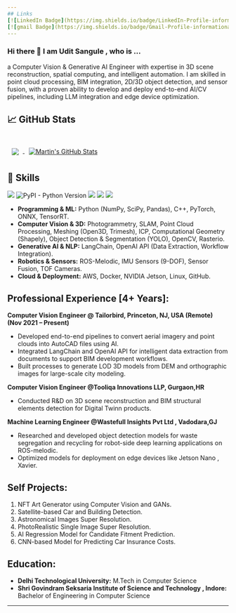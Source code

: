 ```yaml
---
## Links
[![LinkedIn Badge](https://img.shields.io/badge/LinkedIn-Profile-informational?style=flat&logo=linkedin&logoColor=white&color=0D76A8)](https://www.linkedin.com/in/uditsangule/)
[![gmail Badge](https://img.shields.io/badge/Gmail-Profile-informational?style=flat&logo=codepen&logoColor=white&color=black)](https://www.uditsangule@gmail.com)
---
```


### Hi there 👋 I am Udit Sangule , who is ...
a Computer Vision & Generative AI Engineer with expertise in 3D scene reconstruction, spatial computing, and intelligent automation. 
I am skilled in point cloud processing, BIM integration, 2D/3D object detection, and sensor fusion, with a proven ability to develop 
and deploy end-to-end AI/CV pipelines, including LLM integration and edge device optimization.

## &#x1f4c8; GitHub Stats

<br>

<a href="https://github.com/uditsangule">
  <img align="center" style="margin:0.6rem" src="https://github-readme-stats.vercel.app/api/top-langs/?username=uditsangule&hide=html,css&title_color=ffffff&text_color=c9cacc&icon_color=4AB197&bg_color=1A2B34" />
</a>

<a href="https://github.com/uditsangule">
  <img align="center" style="margin:0.6rem" src="https://github-readme-stats.vercel.app/api?username=uditsangule&show_icons=true&line_height=27&count_private=true&title_color=ffffff&text_color=c9cacc&icon_color=4AB097&bg_color=1A2B34" alt="Martin's GitHub Stats" />
</a>

## 💼 Skills

![](https://img.shields.io/badge/Code-Python-informational?style=flat&logo=angular&logoColor=white&color=4AB197)
![PyPI - Python Version](https://img.shields.io/pypi/pyversions/numpy)
![](https://img.shields.io/badge/Code-C++-informational?style=flat&logo=ionic&logoColor=white&color=4AB197)
![](https://img.shields.io/badge/Code-Jupyter-informational?style=flat&logo=react&logoColor=white&color=4AB197)
![](https://img.shields.io/badge/Code-C-informational?style=flat&logo=Redux&logoColor=white&color=4AB197)

- **Programming & ML:** Python (NumPy, SciPy, Pandas), C++, PyTorch, ONNX, TensorRT.
- **Computer Vision & 3D:** Photogrammetry, SLAM, Point Cloud Processing, Meshing (Open3D, Trimesh), ICP, Computational Geometry (Shapely), Object Detection & Segmentation (YOLO), OpenCV, Rasterio.
- **Generative AI & NLP:** LangChain, OpenAI API (Data Extraction, Workflow Integration).
- **Robotics & Sensors:** ROS-Melodic, IMU Sensors (9-DOF), Sensor Fusion, TOF Cameras.
- **Cloud & Deployment:** AWS, Docker, NVIDIA Jetson, Linux, GitHub.

## Professional Experience [4+ Years]:

**Computer Vision Engineer @ Tailorbird, Princeton, NJ, USA (Remote) (Nov 2021 – Present)**

  - Developed end-to-end pipelines to convert aerial imagery and point clouds into AutoCAD files using AI.
  - Integrated LangChain and OpenAI API for intelligent data extraction from documents to support BIM development workflows.
  - Built processes to generate LOD 3D models from DEM and orthographic images for large-scale city modeling.

**Computer Vision Engineer @Tooliqa Innovations LLP, Gurgaon,HR**
  - Conducted R&D on 3D scene reconstruction and BIM structural elements detection for Digital Twinn products.

**Machine Learning Engineer @Wastefull Insights Pvt Ltd , Vadodara,GJ**
  - Researched and developed object detection models for waste segregation and recycling for robot-side deep learning applications on ROS-melodic.
  - Optimized models for deployment on edge devices like Jetson Nano , Xavier.

## Self Projects:
1. NFT Art Generator using Computer Vision and GANs.
2. Satellite-based Car and Building Detection.
3. Astronomical Images Super Resolution.
4. PhotoRealistic Single Image Super Resolution.
5. AI Regression Model for Candidate Fitment Prediction.
6. CNN-based Model for Predicting Car Insurance Costs.
  
## Education:
- **Delhi Technological University:** M.Tech in Computer Science
- **Shri Govindram Seksaria Institute of Science and Technology , Indore:** Bachelor of Engineering in Computer Science



---
